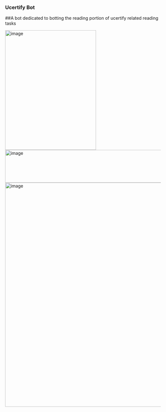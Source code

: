 ### Ucertify Bot
##A bot dedicated to botting the reading portion of ucertify related reading tasks

<img width="294" height="387" alt="image" src="https://github.com/user-attachments/assets/6333ab8a-a7fc-4968-9ced-5010489e398d" />
<img width="1390" height="106" alt="image" src="https://github.com/user-attachments/assets/823a20f5-ac9e-4823-b525-ef8a1e025f83" />
<img width="1591" height="725" alt="image" src="https://github.com/user-attachments/assets/10d5d8ba-94fc-46b0-b1fc-cd018104ebf2" />

